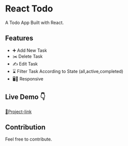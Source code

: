 # React Todo

A Todo App Built with React.

## Features

- ➕ Add New Task
- ✂️ Delete Task
- ✍️ Edit Task
- ⌛ Filter Task According to State (all,active,completed)
- 🖥️📱 Responsive

## Live Demo 👇

[🔗Project-link](https://react-todo-codeid9.netlify.app/)

## Contribution 

Feel free to contribute.
